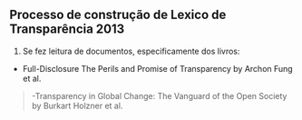 ## Processo de construção de Lexico de Transparência 2013
1. Se fez leitura de documentos, especificamente dos livros:
- Full-Disclosure The Perils and Promise of Transparency   by Archon Fung et al.
> -Transparency in Global Change: The Vanguard of the Open Society   by Burkart Holzner  et al.
